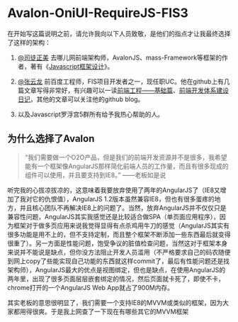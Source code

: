 # Avalon-OniUI-RequireJS-FIS3
在开始写这篇说明之前，请允许我向以下人员致敬，是他们的指点才让我最终选择了这样的架构：

1. [@司徒正美](https://github.com/RubyLouvre) 去哪儿网前端架构师，AvalonJS、mass-Framework等框架的作者，著有《[Javascript框架设计](http://baike.baidu.com/link?url=xpRwJh3peIOv4-dLV6MA-ayaqqKMQ7AKX2fbH2EVDZPgiK5Xz2IEVb5cvG3K6iBwG7n4WLqv4l-v_7t-5W4E3vwbDU_H68PaBlVkyhODXo74F3bwE_dNeKi3vRxelqzG)》。

2. [@张云龙](https://github.com/fouber) 前百度工程师，FIS项目开发者之一，现任职UC。他在github上有几篇文章写得非常好，有兴趣可以一读[前端工程——基础篇](https://github.com/fouber/blog/issues/10)、[前端开发体系建设日记](https://github.com/fouber/blog/issues/2)，其他的文章可以关注他的github blog。

3. 以及Javascript罗浮宫5群所有给予我热心帮助的人。

## 为什么选择了Avalon
> “我们需要做一个O2O产品，但是我们的前端开发资源并不是很多，我希望能有一个框架像AngularJS那样简化前端人员的工作量，而且有很多现成的组件可以使用，并且要支持到IE8。” ——老板如是说

听完我的心拔凉拔凉的，这意味着我要放弃使用了两年的AngularJS了（IE8又增加了我对它的仇恨值），AngularJS 1.2版本虽然兼容IE8，但也有很多蛋疼的地方，并且核心团队不再解决IE8上的问题了。当然，放弃AngularJS并不仅仅只是兼容性问题，AngularJS其实我感觉还是比较适合做SPA（单页面应用程序），因为框架对于做多页应用来说我觉得显得有点杀鸡用牛刀的感觉（AngularJS其实有很多功能是用不上的，但不支持定制，而且整个框架不断添加一些东西最后就变得很重了）。另一方面是性能问题，饱受争议的脏值检查问题，当然这对于框架本身来说并不能说是缺点，但你没方法阻止开发人员滥用（不严格要求自己的码农随便到网上copy了些能实现自己功能的东西就这样commit了，最后有性能问题还是找架构师），AngularJS最大的优点是视图绑定，但也是缺点，在使用AngularJS的两年里，出现了很多页面层层嵌套绑定的情况，然后页面就卡死了，即使不卡，chrome打开的一个AngularJS Web App就占了900M内存。

其实老板的意思很明显了，我们需要一个支持IE8的MVVM或类似的框架，因为大家都用得很爽。于是我上网查了一下现在有哪些其它的MVVM框架
